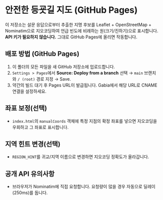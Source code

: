 # 안전한 등굣길 지도 (GitHub Pages)

이 저장소는 설문 응답으로부터 추출한 지명 후보를 Leaflet + OpenStreetMap + Nominatim으로 지오코딩하여
언급 빈도에 비례하는 원(크기/진하기)으로 표시합니다. **API 키가 필요하지 않습니다.**
그대로 GitHub Pages에 올리면 작동합니다.

## 배포 방법 (GitHub Pages)
1. 이 폴더의 모든 파일을 새 GitHub 저장소에 업로드합니다.
2. `Settings > Pages`에서 **Source: Deploy from a branch** 선택 → `main` 브랜치와 `/ (root)` 경로 지정 → Save.
3. 약간의 빌드 대기 후 Pages URL이 발급됩니다. Gabia에서 해당 URL로 CNAME 연결을 설정하세요.

## 좌표 보정(선택)
- `index.html`의 `manualCoords` 객체에 특정 지점의 확정 좌표를 넣으면 지오코딩을 우회하고 그 좌표로 표시합니다.

## 지역 힌트 변경(선택)
- `REGION_HINT`를 귀교/지역 이름으로 변경하면 지오코딩 정확도가 올라갑니다.

## 공개 API 유의사항
- 브라우저가 Nominatim에 직접 요청합니다. 요청량이 많을 경우 자동으로 딜레이(250ms)를 둡니다.
